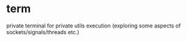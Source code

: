 # term

private terminal for private utils execution (exploring some aspects of sockets/signals/threads etc.)
